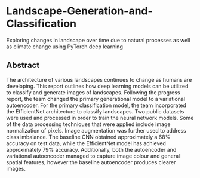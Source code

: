 # Landscape-Generation-and-Classification
Exploring changes in landscape over time due to natural processes as well as climate change using PyTorch deep learning

## Abstract 
The architecture of various landscapes continues to change as humans are developing. This report outlines how deep learning models can be utilized to classify and generate images of landscapes. Following the progress report, the team changed the primary generational model to a variational autoencoder. For the primary classification model, the team incorporated the EfficientNet architecture to classify landscapes. Two public datasets were used and processed in order to train the neural network models. Some of the data processing techniques that were applied include image normalization of pixels. Image augmentation was further used to address class imbalance. The baseline CNN obtained approximately a 68\% accuracy on test data, while the EfficientNet model has achieved approximately 79\% accuracy. Additionally, both the autoencoder and variational autoencoder managed to capture image colour and general spatial features, however the baseline autoencoder produces clearer images.
